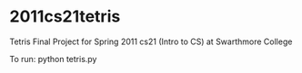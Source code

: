# 2011cs21tetris
Tetris Final Project for Spring 2011 cs21 (Intro to CS) at Swarthmore College

To run: 
     python tetris.py

